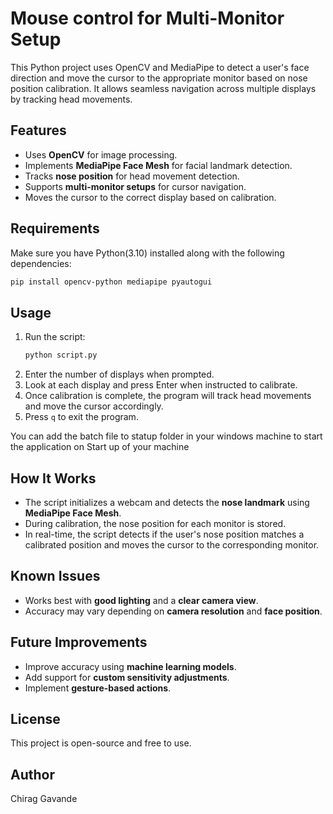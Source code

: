 # Mouse control for Multi-Monitor Setup

This Python project uses OpenCV and MediaPipe to detect a user's face direction and move the cursor to the appropriate monitor based on nose position calibration. It allows seamless navigation across multiple displays by tracking head movements.

## Features

- Uses **OpenCV** for image processing.
- Implements **MediaPipe Face Mesh** for facial landmark detection.
- Tracks **nose position** for head movement detection.
- Supports **multi-monitor setups** for cursor navigation.
- Moves the cursor to the correct display based on calibration.

## Requirements

Make sure you have Python(3.10) installed along with the following dependencies:

```sh
pip install opencv-python mediapipe pyautogui
```

## Usage

1. Run the script:
   ```sh
   python script.py
   ```
2. Enter the number of displays when prompted.
3. Look at each display and press Enter when instructed to calibrate.
4. Once calibration is complete, the program will track head movements and move the cursor accordingly.
5. Press `q` to exit the program.

You can add the batch file to statup folder in your windows machine to start the application on Start up of your machine

## How It Works

- The script initializes a webcam and detects the **nose landmark** using **MediaPipe Face Mesh**.
- During calibration, the nose position for each monitor is stored.
- In real-time, the script detects if the user's nose position matches a calibrated position and moves the cursor to the corresponding monitor.

## Known Issues

- Works best with **good lighting** and a **clear camera view**.
- Accuracy may vary depending on **camera resolution** and **face position**.

## Future Improvements

- Improve accuracy using **machine learning models**.
- Add support for **custom sensitivity adjustments**.
- Implement **gesture-based actions**.

## License

This project is open-source and free to use.

## Author

Chirag Gavande

